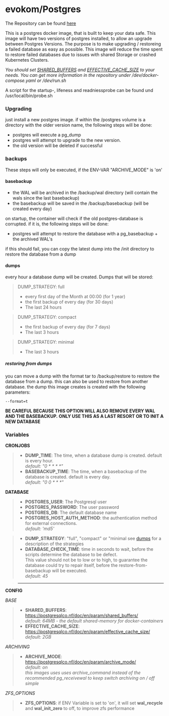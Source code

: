 # evokom/Postgres

The Repository can be found [here](https://github.com/evokom/postgres)

This is a postgres docker image, that is built to keep your data safe.
This image will have two versions of postgres installed, to allow an upgrade between Postgres Versions.
The purpose is to make upgrading / restoreing a failed database as easy as possible.
This image will reduce the time spent to restore failed databases due to issues with shared Storage or crashed Kubernetes Clusters.

_You should set [SHARED_BUFFERS](#variables) and [EFFECTIVE_CACHE_SIZE](#variables) to your needs. You can get more information in the repository under /dev/docker-compose.yaml or /dev/run.sh_

A script for the startup-, lifeness and readniessprobe can be found und /usr/local/bin/probe.sh

### Upgrading

just install a new postgres image.
if within the /postgres volume is a directory with the older version name, the following steps will be done:

- postgres will execute a pg_dump
- postgres will attempt to upgrade to the new version.
- the old version will be deleted if successful

### backups

These steps will only be executed, if the ENV-VAR "ARCHIVE_MODE" is 'on'

#### basebackup

- the WAL will be archived in the /backup/wal directory (will contain the wals since the last basebackup)
- the basebackup will be saved in the /backup/basebackup (will be created every day)

on startup, the container will check if the old postgres-database is corrupted.
if it is, the following steps will be done:

- postgres will attempt to restore the database with a pg_basebackup + the archived WAL's

if this should fail, you can copy the latest dump into the /init directory to restore the database from a dump

#### dumps

every hour a database dump will be created.
Dumps that will be stored:

> DUMP_STRATEGY: full
>
> - every first day of the Month at 00:00 (for 1 year)
> - the first backup of every day (for 30 days)
> - The last 24 hours

> DUMP_STRATEGY: compact
>
> - the first backup of every day (for 7 days)
> - The last 3 hours

> DUMP_STRATEGY: minimal
>
> - The last 3 hours

##### restoring from dumps

you can move a dump with the format tar to /backup/restore to restore the database from a dump.
this can also be used to restore from another database.
the dump this image creates is created with the following parameters:

```
--format=t
```

**BE CAREFUL BECAUSE THIS OPTION WILL ALSO REMOVE EVERY WAL AND THE BASEBACKUP.**
**ONLY USE THIS AS A LAST RESORT OR TO INIT A NEW DATABASE**

### Variables

**CRONJOBS**

> - **DUMP_TIME**: The time, when a database dump is created. default is every hour.  
>   _default: "0 \* \* \* \*"_
> - **BASEBACKUP_TIME**: The time, when a basebackup of the database is created. default is every day.  
>   _default: "0 0 \* \* \*"_

**DATABASE**

> - **POSTGRES_USER**: The Postgresql user
> - **POSTGRES_PASSWORD**: The user password
> - **POSTGRES_DB**: The default database name
> - **POSTGRES_HOST_AUTH_METHOD**: the authentication method for external connections.  
>   _default: 'md5'_

> - **DUMP_STRATEGY**: "full", "compact" or "minimal
>   see [dumps](#dumps) for a description of the strategies
> - **DATABASE_CHECK_TIME**: time in seconds to wait, before the scripts determine the database to be defect.  
>   This value should not be to low or to high, to guarantee the database could try to repair itself, before the restore-from-basebackup will be executed.  
>   _default: 45_

> ---

**CONFIG**

_BASE_

> - **SHARED_BUFFERS**: https://postgresqlco.nf/doc/en/param/shared_buffers/  
>   _default: 64MB - the default shared-memory for docker-containers_
> - **EFFECTIVE_CACHE_SIZE**: https://postgresqlco.nf/doc/en/param/effective_cache_size/  
>   _default: 2GB_

_ARCHIVING_

> - **ARCHIVE_MODE**: https://postgresqlco.nf/doc/en/param/archive_mode/  
>   _default: on_  
>   _this images uses uses archive_command instead of the recommended pg_receivewal to keep switch archiving on / off simple_

_ZFS_OPTIONS_

> - **ZFS_OPTIONS**: if ENV Variable is set to 'on', it will set **wal_recycle** and **wal_init_zero** to off, to improve zfs performance
